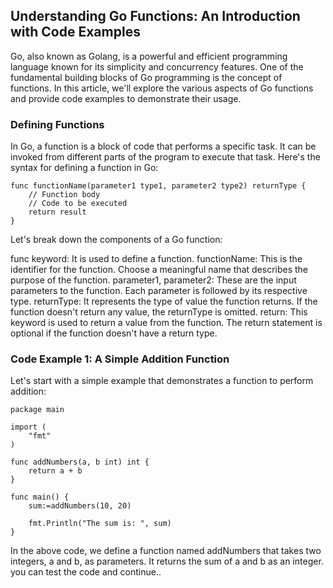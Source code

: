 ## Understanding Go Functions: An Introduction with Code Examples

Go, also known as Golang, is a powerful and efficient programming language known for its simplicity and concurrency features. One of the fundamental building blocks of Go programming is the concept of functions. In this article, we'll explore the various aspects of Go functions and provide code examples to demonstrate their usage.

### Defining Functions

In Go, a function is a block of code that performs a specific task. It can be invoked from different parts of the program to execute that task. Here's the syntax for defining a function in Go:

```
func functionName(parameter1 type1, parameter2 type2) returnType {
    // Function body
    // Code to be executed
    return result
}
```
Let's break down the components of a Go function:

func keyword: It is used to define a function.
functionName: This is the identifier for the function. Choose a meaningful name that describes the purpose of the function.
parameter1, parameter2: These are the input parameters to the function. Each parameter is followed by its respective type.
returnType: It represents the type of value the function returns. If the function doesn't return any value, the returnType is omitted.
return: This keyword is used to return a value from the function. The return statement is optional if the function doesn't have a return type.

### Code Example 1: A Simple Addition Function

Let's start with a simple example that demonstrates a function to perform addition:

```
package main

import (
	"fmt"
)

func addNumbers(a, b int) int {
    return a + b
}

func main() {
	sum:=addNumbers(10, 20)

	fmt.Println("The sum is: ", sum)
}
```

In the above code, we define a function named addNumbers that takes two integers, a and b, as parameters. It returns the sum of a and b as an integer. you can test the code and continue..